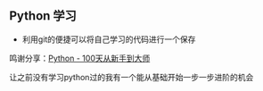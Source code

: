 ## Python 学习

- 利用git的便捷可以将自己学习的代码进行一个保存


鸣谢分享：[Python - 100天从新手到大师](https://github.com/jackfrued/Python-100-Days)

让之前没有学习python过的我有一个能从基础开始一步一步进阶的机会
